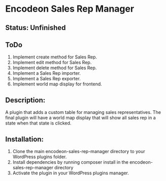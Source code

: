# Encodeon Sales Rep Manager

## Status: Unfinished

## ToDo
1. Implement create method for Sales Rep.
2. Implement edit method for Sales Rep.
3. Implement delete method for Sales Rep.
4. Implement a Sales Rep importer.
5. Implement a Sales Rep exporter.
6. Implement world map display for frontend.

## Description:
A plugin that adds a custom table for managing sales representatives. The final plugin will have a world map display that will show all sales rep in a state when that state is clicked.

## Installation:
1. Clone the main encodeon-sales-rep-manager directory to your WordPress plugins folder.
2. Install dependencies by running composer install in the encodeon-sales-rep-manager directory
3. Activate the plugin in your WordPress plugins manager.
